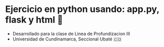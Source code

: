 # Ejercicio en python usando: app.py, flask y html 💚
* Desarrollado para la clase de Linea de Profundizacion III
* Universidad de Cundinamarca, Seccional Ubaté 🇨🇴  
